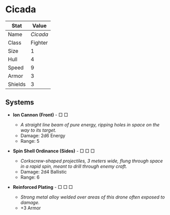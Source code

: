 # Cicada

| Stat    | Value    |
| ------- | -------- |
| Name    | *Cicada* |
| Class   | Fighter  |
| Size    | 1        |
| Hull    | 4        |
| Speed   | 9        |
| Armor   | 3        |
| Shields | 3        |

## Systems

- **Ion Cannon (Front)** - □ □
  	- *A straight line beam of pure energy, ripping holes in space on the way to its target.*
  	- Damage: 2d6 Energy
  	- Range: 5

- **Spin Shell Ordinance (Sides)** - □ □ □
	- *Corkscrew-shaped projectiles, 3 meters wide, flung through space in a rapid spin, meant to drill through enemy craft.*
	- Damage: 2d4 Ballistic
	- Range: 6

- **Reinforced Plating** - □ □ □
  	- *Strong metal alloy welded over areas of this drone often exposed to damage.*
  	- +3 Armor
